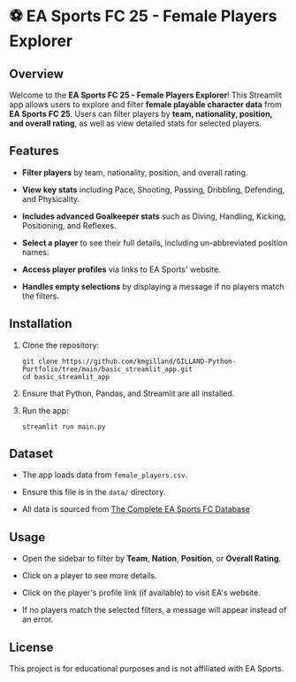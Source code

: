 ⚽ EA Sports FC 25 - Female Players Explorer
=========================================

Overview
--------

Welcome to the **EA Sports FC 25 - Female Players Explorer**! This Streamlit app allows users to explore and filter **female playable character data** from **EA Sports FC 25**. Users can filter players by **team, nationality, position, and overall rating**, as well as view detailed stats for selected players.

Features
--------

-   **Filter players** by team, nationality, position, and overall rating.

-   **View key stats** including Pace, Shooting, Passing, Dribbling, Defending, and Physicality.

-   **Includes advanced Goalkeeper stats** such as Diving, Handling, Kicking, Positioning, and Reflexes.

-   **Select a player** to see their full details, including un-abbreviated position names.

-   **Access player profiles** via links to EA Sports' website.

-   **Handles empty selections** by displaying a message if no players match the filters.

Installation
------------

1.  Clone the repository:

    ```
    git clone https://github.com/kmgilland/GILLAND-Python-Portfolio/tree/main/basic_streamlit_app.git 
    cd basic_streamlit_app
    ```

2.  Ensure that Python, Pandas, and Streamlit are all installed.

3.  Run the app:

    ```
    streamlit run main.py
    ```

Dataset
-------

-   The app loads data from `female_players.csv`.

-   Ensure this file is in the `data/` directory.

-   All data is sourced from [The Complete EA Sports FC Database](https://www.kaggle.com/datasets/nyagami/ea-sports-fc-25-database-ratings-and-stats/data) 

Usage
-----

-   Open the sidebar to filter by **Team**, **Nation**, **Position**, or **Overall Rating**.

-   Click on a player to see more details.

-   Click on the player's profile link (if available) to visit EA's website.

-   If no players match the selected filters, a message will appear instead of an error.

License
-------

This project is for educational purposes and is not affiliated with EA Sports.